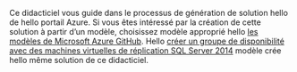 Ce didacticiel vous guide dans le processus de génération de solution hello de hello portail Azure. Si vous êtes intéressé par la création de cette solution à partir d’un modèle, choisissez modèle approprié hello [les modèles de Microsoft Azure GitHub](http://github.com/Azure/azure-quickstart-templates). Hello [créer un groupe de disponibilité avec des machines virtuelles de réplication SQL Server 2014](http://github.com/Azure/azure-quickstart-templates/tree/master/sqlvm-alwayson-cluster) modèle crée hello même solution de ce didacticiel. 

